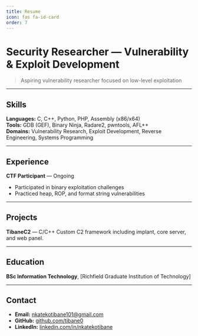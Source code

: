 ```yaml
---
title: Resume
icon: fas fa-id-card
order: 7
---
```



# Security Researcher — Vulnerability & Exploit Development

> Aspiring vulnerability researcher focused on low-level exploitation

---
## Skills

**Languages:** C, C++, Python, PHP, Assembly (x86/x64)  
**Tools:** GDB (GEF), Binary Ninja, Radare2, pwntools, AFL++  
**Domains:** Vulnerability Research, Exploit Development, Reverse Engineering, Systems Programming  

---
## Experience

**CTF Participant** — Ongoing  
- Participated in binary exploitation challenges  
- Practiced heap, ROP, and format string vulnerabilities  

---

## Projects

**TibaneC2** — C/C++ 
Custom C2 framework including implant, core server, and web panel.

---
##  Education

**BSc Information Technology**, [Richfield Graduate Institution of Technology]  

---
## Contact
- **Email:** nkatekotibane101@gmail.com  
- **GitHub:** [github.com/tibane0](https://github.com/tibane0)  
- **LinkedIn:** [linkedin.com/in/nkatekotibane](https://linkedin.com/in/nkatekotibane)
